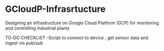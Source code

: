# GCloudP-Infrasrtucture
Designing an infrastructure on Google Cloud Platform (GCP) for monitoring and controlling industrial plants


TO-DO CHECKLIST 
  -Script to connect to device , get sensor data and ingest vis pub/sub 
 
